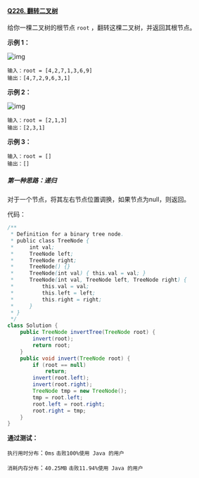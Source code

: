 #### [Q226. 翻转二叉树](https://leetcode.cn/problems/invert-binary-tree/description/?envType=study-plan-v2&envId=top-100-liked)

给你一棵二叉树的根节点 `root` ，翻转这棵二叉树，并返回其根节点。



**示例 1：**

![img](https://assets.leetcode.com/uploads/2021/03/14/invert1-tree.jpg)

```
输入：root = [4,2,7,1,3,6,9]
输出：[4,7,2,9,6,3,1]
```

**示例 2：**

![img](https://assets.leetcode.com/uploads/2021/03/14/invert2-tree.jpg)

```
输入：root = [2,1,3]
输出：[2,3,1]
```

**示例 3：**

```
输入：root = []
输出：[]
```

 

##### 第一种思路：递归

对于一个节点，将其左右节点位置调换，如果节点为null，则返回。

代码：

```java
/**
 * Definition for a binary tree node.
 * public class TreeNode {
 *     int val;
 *     TreeNode left;
 *     TreeNode right;
 *     TreeNode() {}
 *     TreeNode(int val) { this.val = val; }
 *     TreeNode(int val, TreeNode left, TreeNode right) {
 *         this.val = val;
 *         this.left = left;
 *         this.right = right;
 *     }
 * }
 */
class Solution {
    public TreeNode invertTree(TreeNode root) {
        invert(root);
        return root;
    }
    public void invert(TreeNode root) {
        if (root == null)
            return;
        invert(root.left);
        invert(root.right);
        TreeNode tmp = new TreeNode();
        tmp = root.left;
        root.left = root.right;
        root.right = tmp;
    }
}
```

**通过测试：**

`执行用时分布`：`0ms`			`击败100%使用 Java 的用户`

`消耗内存分布`：`40.25MB`	`击败11.94%使用 Java 的用户`